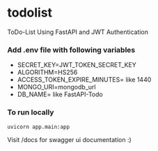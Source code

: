 # todolist

ToDo-List Using FastAPI and JWT Authentication

### Add .env file with following variables
  - SECRET_KEY=JWT_TOKEN_SECRET_KEY
  - ALGORITHM=HS256
  - ACCESS_TOKEN_EXPIRE_MINUTES= like 1440
  - MONGO_URI=mongodb_url
  - DB_NAME=<database name> like FastAPI-Todo
  
### To run locally

`
  uvicorn app.main:app
`
  
Visit /docs for swagger ui documentation :)
